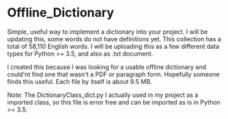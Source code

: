 # Offline_Dictionary
Simple, useful way to implement a dictionary into your project.
I will be updating this, some words do not have definitions yet.
This collection has a total of 58,110 English words.
I will be uploading this as a few different data types for Python >= 3.5, and also as .txt document.

I created this because I was looking for a usable offline dictionary and could'nt find one that wasn't a PDF or paragraph form.
Hopefully someone finds this useful. 
Each file by itself is about 9.5 MB.

Note: The DictionaryClass_dict.py I actually used in my project as a imported class, so this file is error free and can be imported as is in Python >= 3.5.
